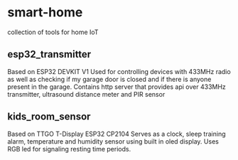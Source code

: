 # smart-home
collection of tools for home IoT

## esp32\_transmitter
Based on ESP32 DEVKIT V1
Used for controlling devices with 433MHz radio as well as checking if my garage door is closed and if there is anyone present in the garage.
Contains http server that provides api over 433MHz transmitter, ultrasound distance meter and PIR sensor

## kids\_room\_sensor
Based on TTGO T-Display ESP32 CP2104
Serves as a clock, sleep training alarm, temperature and humidity sensor using built in oled display.
Uses RGB led for signaling resting time periods.
